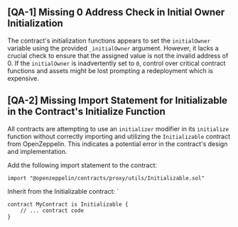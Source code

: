 ## [QA-1]  Missing 0 Address Check in Initial Owner Initialization
The contract's initialization functions appears to set the `initialOwner` variable using the provided `_initialOwner` argument. However, it lacks a crucial check to ensure that the assigned value is not the invalid address of 0.
If the `initialOwner` is inadvertently set to `0`, control over critical contract functions and assets might be lost prompting a redeployment which is expensive.

## [QA-2] Missing Import Statement for Initializable in the Contract's Initialize Function
 All contracts are  attempting to use an `initializer` modifier in its `initialize` function without correctly importing and utilizing the `Initializable` contract from OpenZeppelin. This indicates a potential error in the contract's design and implementation.

Add the following import statement to the contract:

`import "@openzeppelin/contracts/proxy/utils/Initializable.sol"`

Inherit from the Initializable contract:   `
``````
contract MyContract is Initializable {
    // ... contract code
}

